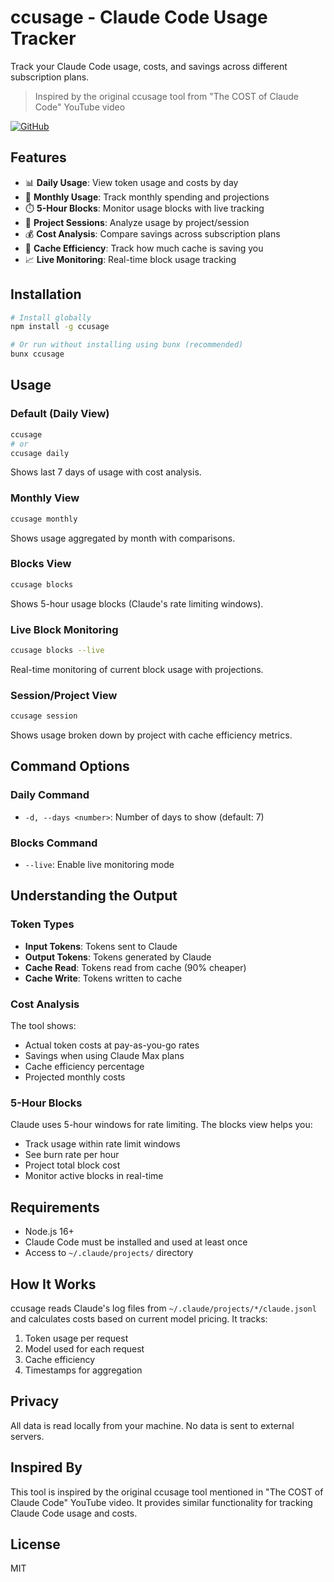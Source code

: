 # ccusage - Claude Code Usage Tracker

Track your Claude Code usage, costs, and savings across different subscription plans.

> Inspired by the original ccusage tool from "The COST of Claude Code" YouTube video

[![GitHub](https://img.shields.io/github/stars/mvijay24/claude__ccusage?style=social)](https://github.com/mvijay24/claude__ccusage)

## Features

- 📊 **Daily Usage**: View token usage and costs by day
- 📅 **Monthly Usage**: Track monthly spending and projections
- ⏱️ **5-Hour Blocks**: Monitor usage blocks with live tracking
- 📁 **Project Sessions**: Analyze usage by project/session
- 💰 **Cost Analysis**: Compare savings across subscription plans
- 🚀 **Cache Efficiency**: Track how much cache is saving you
- 📈 **Live Monitoring**: Real-time block usage tracking

## Installation

```bash
# Install globally
npm install -g ccusage

# Or run without installing using bunx (recommended)
bunx ccusage
```

## Usage

### Default (Daily View)
```bash
ccusage
# or
ccusage daily
```

Shows last 7 days of usage with cost analysis.

### Monthly View
```bash
ccusage monthly
```

Shows usage aggregated by month with comparisons.

### Blocks View
```bash
ccusage blocks
```

Shows 5-hour usage blocks (Claude's rate limiting windows).

### Live Block Monitoring
```bash
ccusage blocks --live
```

Real-time monitoring of current block usage with projections.

### Session/Project View
```bash
ccusage session
```

Shows usage broken down by project with cache efficiency metrics.

## Command Options

### Daily Command
- `-d, --days <number>`: Number of days to show (default: 7)

### Blocks Command
- `--live`: Enable live monitoring mode

## Understanding the Output

### Token Types
- **Input Tokens**: Tokens sent to Claude
- **Output Tokens**: Tokens generated by Claude
- **Cache Read**: Tokens read from cache (90% cheaper)
- **Cache Write**: Tokens written to cache

### Cost Analysis
The tool shows:
- Actual token costs at pay-as-you-go rates
- Savings when using Claude Max plans
- Cache efficiency percentage
- Projected monthly costs

### 5-Hour Blocks
Claude uses 5-hour windows for rate limiting. The blocks view helps you:
- Track usage within rate limit windows
- See burn rate per hour
- Project total block cost
- Monitor active blocks in real-time

## Requirements

- Node.js 16+
- Claude Code must be installed and used at least once
- Access to `~/.claude/projects/` directory

## How It Works

ccusage reads Claude's log files from `~/.claude/projects/*/claude.jsonl` and calculates costs based on current model pricing. It tracks:

1. Token usage per request
2. Model used for each request
3. Cache efficiency
4. Timestamps for aggregation

## Privacy

All data is read locally from your machine. No data is sent to external servers.

## Inspired By

This tool is inspired by the original ccusage tool mentioned in "The COST of Claude Code" YouTube video. It provides similar functionality for tracking Claude Code usage and costs.

## License

MIT